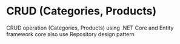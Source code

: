 # CRUD (Categories, Products)
CRUD operation (Categories, Products) using .NET Core and Entity framework core also use Repository design pattern
